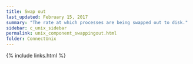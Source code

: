 ```yaml
---
title: Swap out
last_updated: February 15, 2017
summary: "The rate at which processes are being swapped out to disk."
sidebar: c_unix_sidebar
permalink: unix_component_swappingout.html
folder: ConnectUnix
---
```


{% include links.html %}
